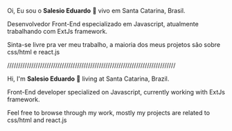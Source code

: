 Oi, Eu sou o <b>Salesio Eduardo</b> 👋 vivo em Santa Catarina, Brasil.

Desenvolvedor Front-End especializado em Javascript, atualmente trabalhando com ExtJs framework.

Sinta-se livre pra ver meu trabalho, a maioria dos meus projetos são sobre css/html e react.js

/////////////////////////////////////////////////////////////////////////////

Hi, I'm <b>Salesio Eduardo</b> 👋 living at Santa Catarina, Brazil.

Front-End developer specialized on Javascript, currently working with ExtJs framework. 

Feel free to browse through my work, mostly my projects are related to css/html and react.js
